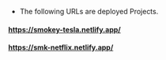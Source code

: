 * The following URLs are deployed Projects.

#### https://smokey-tesla.netlify.app/
#### https://smk-netflix.netlify.app/
